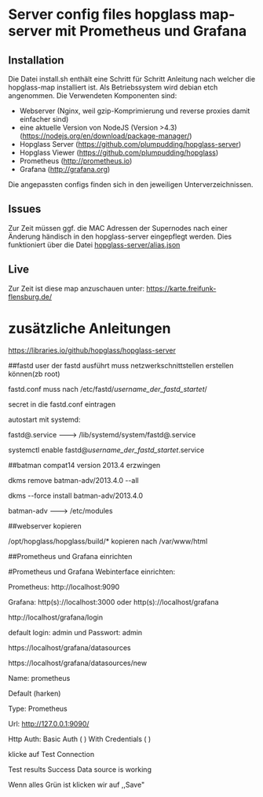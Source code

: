 # Server config files hopglass map-server mit Prometheus und Grafana

## Installation

Die Datei install.sh enthält eine Schritt für Schritt Anleitung nach welcher die hopglass-map installiert ist. Als Betriebssystem wird debian etch angenommen. Die Verwendeten Komponenten sind:

- Webserver (Nginx, weil gzip-Komprimierung und reverse proxies damit einfacher sind)
- eine aktuelle Version von NodeJS (Version >4.3) (https://nodejs.org/en/download/package-manager/)
- Hopglass Server (https://github.com/plumpudding/hopglass-server)
- Hopglass Viewer (https://github.com/plumpudding/hopglass)
- Prometheus (http://prometheus.io)
- Grafana (http://grafana.org)

Die angepassten configs finden sich in den jeweiligen Unterverzeichnissen.


## Issues

Zur Zeit müssen ggf. die MAC Adressen der Supernodes nach einer Änderung händisch in den hopglass-server eingepflegt werden. Dies funktioniert über die Datei [hopglass-server/alias.json](hopglass-server/alias.json)



## Live

Zur Zeit ist diese map anzuschauen unter: https://karte.freifunk-flensburg.de/

# zusätzliche Anleitungen

https://libraries.io/github/hopglass/hopglass-server


##fastd
user der fastd ausführt muss netzwerkschnittstellen erstellen können(zb root)

fastd.conf muss nach /etc/fastd/_username_der_fastd_startet_/

secret in die fastd.conf eintragen

autostart mit systemd:

fastd@.service ---> /lib/systemd/system/fastd@.service

systemctl enable fastd@_username_der_fastd_startet_.service

##batman compat14 version 2013.4 erzwingen

dkms remove batman-adv/2013.4.0 --all

dkms --force install batman-adv/2013.4.0

batman-adv ---> /etc/modules

##webserver kopieren

/opt/hopglass/hopglass/build/* kopieren nach /var/www/html


##Prometheus und Grafana einrichten

#Prometheus und Grafana Webinterface einrichten:

Prometheus: http://localhost:9090

Grafana: http(s)://localhost:3000 oder  http(s)://localhost/grafana

http://localhost/grafana/login

default login: admin und Passwort: admin

https://localhost/grafana/datasources

https://localhost/grafana/datasources/new



Name: prometheus

Default (harken)

Type: Prometheus

Url: http://127.0.0.1:9090/

Http Auth: Basic Auth ( ) With Credentials ( )

klicke auf Test Connection

Test results
Success
Data source is working

Wenn alles Grün ist klicken wir auf ,,Save"






